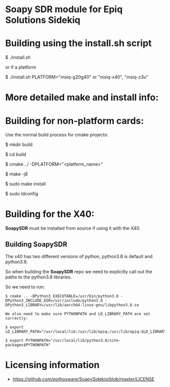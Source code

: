 # Soapy SDR module for Epiq Solutions Sidekiq

# Building using the install.sh script
$ ./install.sh

or if a platform 

$ ./install.sh PLATFORM="msiq-g20g40"  or "msiq-x40", "msiq-z3u"

# More detailed make and install info:

# Building for non-platform cards:
Use the normal build process for cmake projects:

$ mkdir build

$ cd build

$ cmake ../ -DPLATFORM="<platform_name>"

$ make -j8

$ sudo make install

$ sudo ldconfig 


# Building for the X40:
**SoapySDR** must be installed from source if using it with the X40.

## Building SoapySDR
The x40 has two different versions of python, python3.8 is default and python3.9.

So when building the **SoapySDR** repo we need to explicitly call out the paths to the python3.8 libraries.

So we need to run:

```
$ cmake .. -DPython3_EXECUTABLE=/usr/bin/python3.8 -DPython3_INCLUDE_DIR=/usr/include/python3.8 -DPython3_LIBRARY=/usr/lib/aarch64-linux-gnu/libpython3.8.so

We also need to make sure PYTHONPATH and LD_LIBRARY_PATH are set correctly:

$ export LD_LIBRARY_PATH="/usr/local/lib:/usr/lib/epiq:/usr/lib/epiq:$LD_LIBRARY_PATH"
```

```
$ export PYTHONPATH="/usr/local/lib/python3.8/site-packages$PYTHONPATH"
```



# Licensing information
* https://github.com/pothosware/SoapySidekiq/blob/master/LICENSE
